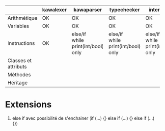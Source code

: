 |                      | kawalexer | kawaparser                               | typechecker                              | interpreter                              |
| -------------------- | --------- | ---------------------------------------- | ---------------------------------------- | ---------------------------------------- |
| Arithmétique         | OK        | OK                                       | OK                                       | OK                                       |
| Variables            | OK        | OK                                       | OK                                       | OK                                       |
| Instructions         | OK        | else/if<br>while<br>print(int/bool) only | else/if<br>while<br>print(int/bool) only | else/if<br>while<br>print(int/bool) only |
| Classes et attributs |           |                                          |                                          |                                          |
| Méthodes             |           |                                          |                                          |                                          |
| Héritage             |           |                                          |                                          |                                          |

# Extensions

1. else if avec possibilité de s'enchainer (if (...) {} else if (...) {} else if (...) {})
